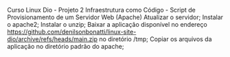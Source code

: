 Curso Linux Dio - Projeto 2
Infraestrutura como Código - Script de Provisionamento de um Servidor Web (Apache)
Atualizar o servidor;
Instalar o apache2;
Instalar o unzip;
Baixar a aplicação disponível no endereço https://github.com/denilsonbonatti/linux-site-dio/archive/refs/heads/main.zip no diretório /tmp;
Copiar os arquivos da aplicação no diretório padrão do apache;